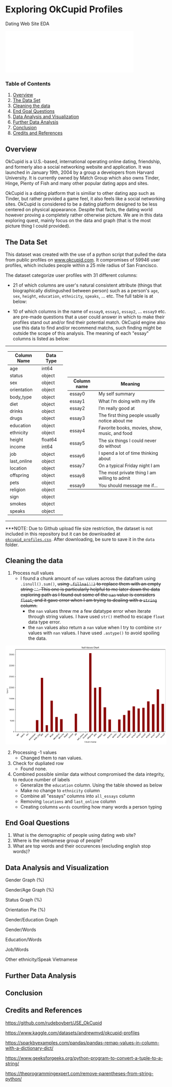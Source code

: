 # Exploring OkCupid Profiles
Dating Web Site EDA

<img src="./img/logo.png" alt="logo" width="400"/>

### Table of Contents
1. [Overview](#overview)
2. [The Data Set](#the-data-set)
3. [Cleaning the data](#cleaning-the-data)
4. [End Goal Questions](#end-goal-questions)
5. [Data Analysis and Visualization](#data-analysis-and-visualization)
6. [Further Data Analysis](#further-data-analysis)
7. [Conclusion](#conclusion)
8. [Credits and References](#credits-and-references)

## **Overview**
OkCupid is a U.S.-based, international operating online dating, friendship, and formerly also a social networking website and application. It was launched in January 19th, 2004 by a group a developers from Harvard University. It is currently owned by Match Group which also owns Tinder, Hinge, Plenty of Fish and many other popular dating apps and sites. 

OkCupid is a dating platform that is similiar to other dating app such as Tinder, but rather provided a game feel, it also feels like a social networking sites. OkCupid is considered to be a dating platform designed to be less centered on physical appearance. Despite that facts, the dating world however proving a completely rather otherwise picture. We are in this data exploring quest, mainly focus on the data and graph (that is the most picture thing I could provided). 
## **The Data Set**
This dataset was created with the use of a python script that pulled the data from public profiles on www.okcupid.com. It compromises of 59946 user profiles, which includes people within a 25 mile radius of San Francisco. 

The dataset categorize user profiles with 31 different columns: 
- 21 of which columns are user's natural consistent attribute (things that biographically distingushed between person) such as a person's `age`, `sex`, `height`, `education`, `ethnicity`, `speaks`, ... etc. The full table is at below:


- 10 of which columns in the name of `essay0`, `essay1`, `essay2`, ... `essay9` etc. are pre-made questions that a user could answer in which to make their profiles stand out and/or find their potential match. OkCupid engine also use this data to find and/or recommend matchs, such finding might be outside the scope of this analysis. The meaning of each "essay" columns is listed as below:

<table>
<tr><td>

| Column Name | Data Type |
|-------------|-----------|
| age         | int64     |
| status      | object    |
| sex         | object    |
| orientation | object    |
| body_type   | object    |
| diet        | object    |
| drinks      | object    |
| drugs       | object    |
| education   | object    |
| ethnicity   | object    |
| height      | float64   |
| income      | int64     |
| job         | object    |
| last_online | object    |
| location    | object    |
| offspring   | object    |
| pets        | object    |
| religion    | object    |
| sign        | object    |
| smokes      | object    |
| speaks      | object    |

</td><td>

| Column name | Meaning                                        |
|-------------|------------------------------------------------|
| essay0      | My self summary                                |
| essay1      | What I’m doing with my life                    |
| essay2      | I’m really good at                             |
| essay3      | The first thing people usually notice about me |
| essay4      | Favorite books, movies, show, music, and food  |
| essay5      | The six things I could never do without        |
| essay6      | I spend a lot of time thinking about           |
| essay7      | On a typical Friday night I am                 |
| essay8      | The most private thing I am willing to admit   |
| essay9      | You should message me if...                    |

</td></tr> </table>


***NOTE: Due to Github upload file size restriction, the dataset is not included in this repository but it can be downloaded at [`okcupid_profiles.csv`](https://www.kaggle.com/code/captainqq/dating-profiles-analysis-and-visualization/data). After downloading, be sure to save it in the `data` folder.

## **Cleaning the data**
1. Process null values
    - I found a chunk amount of `nan` values across the datafram using `.isnull().sum()`, ~~using `.fillna('')` to replace them with an empty string `''`. This one is particularly helpful to me later down the data exploring path as I found out some of the `nan` value is considers `float`, and it gave error when I am trying to dealing with a `string` column.~~
        - the `nan` values threw me a few datatype error when iterate through string values. I have used `str()` method to escape `float` data type error.
        - the `nan` values also return a `nan` value when I try to combine `str` values with `nan` values. I have used `.astype()` to avoid spoiling the data.

![image info](./img/null_values.png)

2. Processing -1 values
    - Changed them to nan values.
2. Check for dupliated row
    - Found none.
3. Combined possible similar data without compromised the data integrity, to reduce number of labels
    - Generalize the `education` column. Using the table showed as below
    - Make no change to `ethnicity` column 
    - Combine all "essays" columns into `all_essays` column
    - Removing `locations` and `last_online` column
    - Creating columns `words` counting how many words a person typing

## **End Goal Questions**
1. What is the demographic of people using dating web site?
2. Where is the vietnamese group of people?
3. What are top words and their occurences (excluding english stop words)?
## **Data Analysis and Visualization**



Gender Graph (%)

Gender/Age Graph (%)

Status Graph (%)

Orientation Pie (%)

Gender/Education Graph 

Gender/Words

Education/Words

Job/Words

Other ethnicity/Speak Vietnamese

## **Further Data Analysis**
## **Conclusion**
## **Credits and References**
https://github.com/rudeboybert/JSE_OkCupid

https://www.kaggle.com/datasets/andrewmvd/okcupid-profiles

https://sparkbyexamples.com/pandas/pandas-remap-values-in-column-with-a-dictionary-dict/

https://www.geeksforgeeks.org/python-program-to-convert-a-tuple-to-a-string/

https://theprogrammingexpert.com/remove-parentheses-from-string-python/
